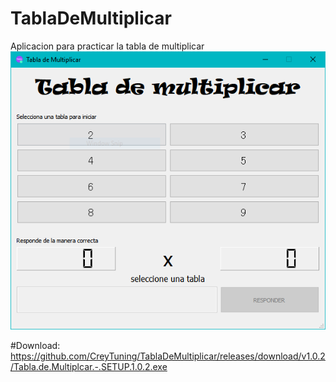 # TablaDeMultiplicar
Aplicacion para practicar la tabla de multiplicar
![alt text](https://github.com/CreyTuning/TablaDeMultiplicar/blob/master/Resources/IMG1.PNG)

#Download: https://github.com/CreyTuning/TablaDeMultiplicar/releases/download/v1.0.2/Tabla.de.Multiplcar.-.SETUP.1.0.2.exe
